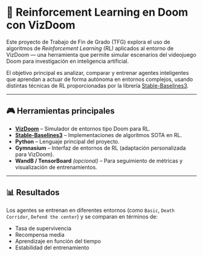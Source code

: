 # 🧠 Reinforcement Learning en Doom con VizDoom

Este proyecto de Trabajo de Fin de Grado (TFG) explora el uso de algoritmos de _Reinforcement Learning (RL)_ aplicados al entorno de VizDoom — una herramienta que permite simular escenarios del videojuego Doom para investigación en inteligencia artificial.

El objetivo principal es analizar, comparar y entrenar agentes inteligentes que aprendan a actuar de forma autónoma en entornos complejos, usando distintas técnicas de RL proporcionadas por la librería [Stable-Baselines3](https://github.com/DLR-RM/stable-baselines3).

---

## 🎮 Herramientas principales

- **[VizDoom](https://github.com/mwydmuch/ViZDoom)** – Simulador de entornos tipo Doom para RL.
- **[Stable-Baselines3](https://github.com/DLR-RM/stable-baselines3)** – Implementaciones de algoritmos SOTA en RL.
- **Python** – Lenguaje principal del proyecto.
- **Gymnasium** – Interfaz de entornos de RL (adaptación personalizada para VizDoom).
- **WandB / TensorBoard** _(opcional)_ – Para seguimiento de métricas y visualización de entrenamientos.

---

## 📊 Resultados

Los agentes se entrenan en diferentes entornos (como `Basic`, `Death Corridor`, `Defend the center`) y se comparan en términos de:

- Tasa de supervivencia
- Recompensa media
- Aprendizaje en función del tiempo
- Estabilidad del entrenamiento
